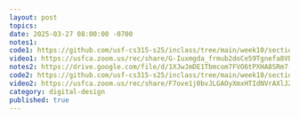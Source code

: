 ```yaml
---
layout: post
topics: 
date: 2025-03-27 08:00:00 -0700
notes1: 
code1: https://github.com/usf-cs315-s25/inclass/tree/main/week10/section01
video1: https://usfca.zoom.us/rec/share/G-Iuxmgda_frmub2doCe59Tgnefa8VE91E3aatjGPf9BOE4QfCj07szWnF90JcXQ.wfnwtlGpS4jNWL8z
notes2: https://drive.google.com/file/d/1XJwJmDE1Tbmcom7FVO6tPXHA8SRm7-MX/view?usp=sharing
code2: https://github.com/usf-cs315-s25/inclass/tree/main/week10/section02
video2: https://usfca.zoom.us/rec/share/F7ove1j0bvJLGAOyXmxHTIdNVrAXlJZHYa6PlqNLrZGf7PgVYlNh-ThBUFwZlzhW.BucNjZ090fanksBW
category: digital-design
published: true
---
```

